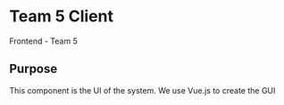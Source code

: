 # Team 5  Client

Frontend  - Team 5 

## Purpose
This component is the UI of the system. We use Vue.js to create the GUI 
